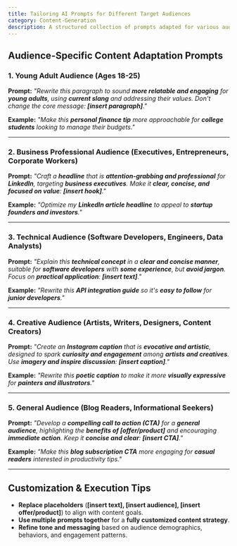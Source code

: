 ```yaml
---
title: Tailoring AI Prompts for Different Target Audiences  
category: Content-Generation  
description: A structured collection of prompts adapted for various audience segments, ensuring relevance, resonance, and maximum engagement across demographics.
---
```

## **Audience-Specific Content Adaptation Prompts**

### **1. Young Adult Audience (Ages 18-25)**

**Prompt:**
*"Rewrite this paragraph to sound **more relatable and engaging** for **young adults**, using **current slang** and addressing their values. Don't change the core message: **[insert paragraph]**."*

**Example:**
*"Make this **personal finance tip** more approachable for **college students** looking to manage their budgets."*

---

### **2. Business Professional Audience (Executives, Entrepreneurs, Corporate Workers)**

**Prompt:**
*"Craft a **headline** that is **attention-grabbing and professional** for **LinkedIn**, targeting **business executives**. Make it **clear, concise, and focused on value**: **[insert hook]**."*

**Example:**
*"Optimize my **LinkedIn article headline** to appeal to **startup founders and investors**."*

---

### **3. Technical Audience (Software Developers, Engineers, Data Analysts)**

**Prompt:**
*"Explain this **technical concept** in a **clear and concise manner**, suitable for **software developers** with **some experience**, but **avoid jargon**. Focus on **practical application**: **[insert text]**."*

**Example:**
*"Rewrite this **API integration guide** so it's **easy to follow** for **junior developers**."*

---

### **4. Creative Audience (Artists, Writers, Designers, Content Creators)**

**Prompt:**
*"Create an **Instagram caption** that is **evocative and artistic**, designed to spark **curiosity and engagement** among **artists and creatives**. Use **imagery and inspire discussion**: **[insert caption]**."*

**Example:**
*"Rewrite this **poetic caption** to make it more **visually expressive** for **painters and illustrators**."*

---

### **5. General Audience (Blog Readers, Informational Seekers)**

**Prompt:**
*"Develop a **compelling call to action (CTA)** for a **general audience**, highlighting the **benefits of [offer/product]** and encouraging **immediate action**. Keep it **concise and clear**: **[insert CTA]**."*

**Example:**
*"Make this **blog subscription CTA** more engaging for **casual readers** interested in productivity tips."*

---

## **Customization & Execution Tips**

- **Replace placeholders** (**[insert text], [insert audience], [insert offer/product]**) to align with content goals.
- **Use multiple prompts together** for a **fully customized content strategy**.
- **Refine tone and messaging** based on audience demographics, behaviors, and engagement patterns.

